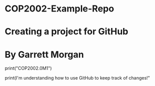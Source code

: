 # COP2002-Example-Repo
# Creating a project for GitHub
# By Garrett Morgan

print("COP2002.0M1")

print(I'm understanding how to use GitHub to keep track of changes!"
